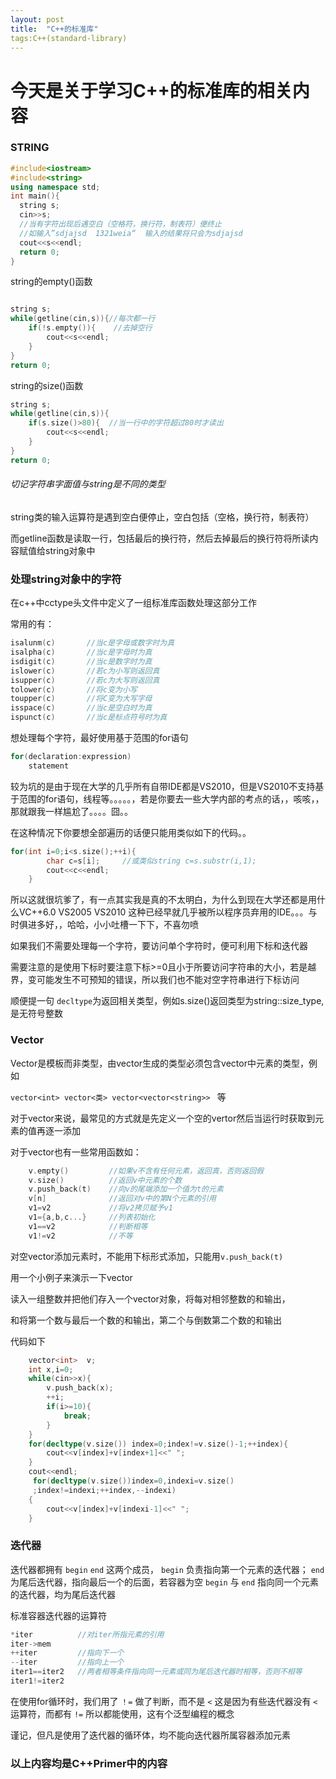 ```yaml
---
layout: post
title:  "C++的标准库"
tags:C++(standard-library)
---
```

# 今天是关于学习C++的标准库的相关内容

<h3>STRING</h3>

```c++
#include<iostream>
#include<string>
using namespace std;
int main(){
  string s;
  cin>>s;    
  //当有字符出现后遇空白（空格符，换行符，制表符）便终止
  //如输入”sdjajsd  1321weia“  输入的结果将只会为sdjajsd
  cout<<s<<endl;
  return 0;
}

```
string的empty()函数

```c++

string s;
while(getline(cin,s)){//每次都一行
	if(!s.empty()){    //去掉空行
		cout<<s<<endl;
	}
}
return 0;
```
string的size()函数

```c++
string s;
while(getline(cin,s)){
	if(s.size()>80){  //当一行中的字符超过80时才读出
		cout<<s<<endl;
	}
}
return 0;
```
###### 切记字符串字面值与string是不同的类型

string类的输入运算符是遇到空白便停止，空白包括（空格，换行符，制表符）

而getline函数是读取一行，包括最后的换行符，然后去掉最后的换行符将所读内容赋值给string对象中

### 处理string对象中的字符

在c++中cctype头文件中定义了一组标准库函数处理这部分工作

常用的有：

```c++
isalunm(c)       //当c是字母或数字时为真
isalpha(c)       //当c是字母时为真
isdigit(c)       //当c是数字时为真
islower(c)       //若c为小写则返回真
isupper(c)       //若c为大写则返回真
tolower(c)       //将c变为小写
toupper(c)       //将C变为大写字母
isspace(c)       //当c是空白时为真
ispunct(c)       //当c是标点符号时为真
```
想处理每个字符，最好使用基于范围的for语句

```c++
for(declaration:expression)
	statement
```
较为坑的是由于现在大学的几乎所有自带IDE都是VS2010，但是VS2010不支持基于范围的for语句，线程等。。。。。，若是你要去一些大学内部的考点的话，，咳咳，，那就跟我一样尴尬了。。。。囧。。

在这种情况下你要想全部遍历的话便只能用类似如下的代码。。

```c++
for(int i=0;i<s.size();++i){		
		char c=s[i];     //或类似string c=s.substr(i,1);
		cout<<c<<endl;
	}
```

所以这就很坑爹了，有一点其实我是真的不太明白，为什么到现在大学还都是用什么VC++6.0 VS2005 VS2010 这种已经早就几乎被所以程序员弃用的IDE。。。与时俱进多好，，哈哈，小小吐槽一下下，不喜勿喷



如果我们不需要处理每一个字符，要访问单个字符时，便可利用下标和迭代器

需要注意的是使用下标时要注意下标>=0且小于所要访问字符串的大小，若是越界，变可能发生不可预知的错误，所以我们也不能对空字符串进行下标访问

顺便提一句 `decltype`为返回相关类型，例如s.size()返回类型为string::size_type,是无符号整数

<h3>Vector</h3>

Vector是模板而非类型，由vector生成的类型必须包含vector中元素的类型，例如

`vector<int> vector<类> vector<vector<string>> ` 等

对于vector来说，最常见的方式就是先定义一个空的vertor然后当运行时获取到元素的值再逐一添加 

对于vector也有一些常用函数如：

```c++
	v.empty()         //如果v不含有任何元素，返回真，否则返回假
	v.size()          //返回v中元素的个数
	v.push_back(t)    //向v的尾端添加一个值为t的元素
	v[n]              //返回对v中的第N个元素的引用
	v1=v2             //将v2拷贝赋予v1
	v1={a,b,c...}     //列表初始化
	v1==v2            //判断相等
	v1!=v2            //不等
```
对空vector添加元素时，不能用下标形式添加，只能用`v.push_back(t)`

用一个小例子来演示一下vector

读入一组整数并把他们存入一个vector对象，将每对相邻整数的和输出，

和将第一个数与最后一个数的和输出，第二个与倒数第二个数的和输出

代码如下

```c++
	vector<int>  v;
    int x,i=0;
	while(cin>>x){
		v.push_back(x);
		++i;
		if(i>=10){
			break;
		}
	}
	for(decltype(v.size()) index=0;index!=v.size()-1;++index){
		cout<<v[index]+v[index+1]<<" ";
	}
	cout<<endl;
	 for(decltype(v.size())index=0,indexi=v.size()
	 ;index!=indexi;++index,--indexi)
	{
		cout<<v[index]+v[indexi-1]<<" ";
	}	
```
<h3>迭代器</h3>

迭代器都拥有 `begin`  `end` 这两个成员， `begin` 负责指向第一个元素的迭代器； `end` 为尾后迭代器，指向最后一个的后面，若容器为空 `begin` 与 `end` 指向同一个元素的迭代器，均为尾后迭代器

标准容器迭代器的运算符

```c++
*iter          //对iter所指元素的引用
iter->mem      
++iter         //指向下一个
--iter         //指向上一个
iter1==iter2   //两者相等条件指向同一元素或同为尾后迭代器时相等，否则不相等
iter1!=iter2
```
在使用for循环时，我们用了 `！=` 做了判断，而不是 `<` 这是因为有些迭代器没有 `<` 运算符，而都有 `!=` 所以都能使用，这有个泛型编程的概念



谨记，但凡是使用了迭代器的循环体，均不能向迭代器所属容器添加元素





<h3>以上内容均是C++Primer中的内容</h3>

​    
